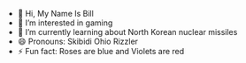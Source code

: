 - 👋 Hi, My Name Is Bill
- 👀 I’m interested in gaming
- 🌱 I’m currently learning about North Korean nuclear missiles
- 😄 Pronouns: Skibidi Ohio Rizzler 
- ⚡ Fun fact: Roses are blue and Violets are red 

<!---
Billsky14/Billsky14 is a ✨ special ✨ repository because its `README.md` (this file) appears on your GitHub profile.
You can click the Preview link to take a look at your changes.
--->
